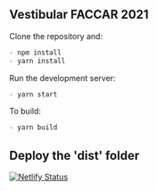 Vestibular FACCAR 2021
------------------------------------------------------------
Clone the repository and:
```javascript
- npm install
- yarn install
```

Run the development server:
```javascript
- yarn start
```

To build:
```javascript
- yarn build
```

Deploy the 'dist' folder
------------------------------------------------------------

[![Netlify Status](https://api.netlify.com/api/v1/badges/3f4c46c4-b91e-4210-baa1-2afa86a026d0/deploy-status)](https://app.netlify.com/sites/vestibularfaccar/deploys)
